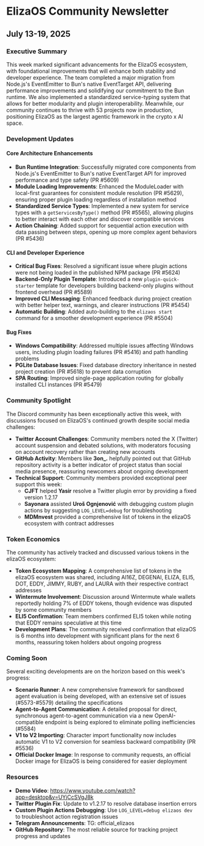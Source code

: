 # ElizaOS Community Newsletter
## July 13-19, 2025

### Executive Summary
This week marked significant advancements for the ElizaOS ecosystem, with foundational improvements that will enhance both stability and developer experience. The team completed a major migration from Node.js's EventEmitter to Bun's native EventTarget API, delivering performance improvements and solidifying our commitment to the Bun runtime. We also implemented a standardized service-typing system that allows for better modularity and plugin interoperability. Meanwhile, our community continues to thrive with 53 projects now in production, positioning ElizaOS as the largest agentic framework in the crypto x AI space.

### Development Updates

#### Core Architecture Enhancements
- **Bun Runtime Integration**: Successfully migrated core components from Node.js's EventEmitter to Bun's native EventTarget API for improved performance and type safety (PR #5609)
- **Module Loading Improvements**: Enhanced the ModuleLoader with local-first guarantees for consistent module resolution (PR #5629), ensuring proper plugin loading regardless of installation method
- **Standardized Service Types**: Implemented a new system for service types with a `getServicesByType()` method (PR #5565), allowing plugins to better interact with each other and discover compatible services
- **Action Chaining**: Added support for sequential action execution with data passing between steps, opening up more complex agent behaviors (PR #5436)

#### CLI and Developer Experience
- **Critical Bug Fixes**: Resolved a significant issue where plugin actions were not being loaded in the published NPM package (PR #5624)
- **Backend-Only Plugin Template**: Introduced a new `plugin-quick-starter` template for developers building backend-only plugins without frontend overhead (PR #5589)
- **Improved CLI Messaging**: Enhanced feedback during project creation with better helper text, warnings, and clearer instructions (PR #5454)
- **Automatic Building**: Added auto-building to the `elizaos start` command for a smoother development experience (PR #5504)

#### Bug Fixes
- **Windows Compatibility**: Addressed multiple issues affecting Windows users, including plugin loading failures (PR #5416) and path handling problems
- **PGLite Database Issues**: Fixed database directory inheritance in nested project creation (PR #5618) to prevent data corruption
- **SPA Routing**: Improved single-page application routing for globally installed CLI instances (PR #5479)

### Community Spotlight

The Discord community has been exceptionally active this week, with discussions focused on ElizaOS's continued growth despite social media challenges:

- **Twitter Account Challenges**: Community members noted the X (Twitter) account suspension and debated solutions, with moderators focusing on account recovery rather than creating new accounts
- **GitHub Activity**: Members like **3on_.** helpfully pointed out that GitHub repository activity is a better indicator of project status than social media presence, reassuring newcomers about ongoing development
- **Technical Support**: Community members provided exceptional peer support this week:
  - **CJFT** helped **Yasir** resolve a Twitter plugin error by providing a fixed version 1.2.17
  - **Sayonara** assisted **Uroš Ognjenović** with debugging custom plugin actions by suggesting `LOG_LEVEL=debug` for troubleshooting
  - **MDMnvest** provided a comprehensive list of tokens in the elizaOS ecosystem with contract addresses

### Token Economics

The community has actively tracked and discussed various tokens in the elizaOS ecosystem:

- **Token Ecosystem Mapping**: A comprehensive list of tokens in the elizaOS ecosystem was shared, including AI16Z, DEGENAI, ELIZA, ELI5, DOT, EDDY, JIMMY, RUBY, and LAURA with their respective contract addresses
- **Wintermute Involvement**: Discussion around Wintermute whale wallets reportedly holding 7% of EDDY tokens, though evidence was disputed by some community members
- **ELI5 Confirmation**: Team members confirmed ELI5 token while noting that EDDY remains speculative at this time
- **Development Plans**: The community received confirmation that elizaOS is 6 months into development with significant plans for the next 6 months, reassuring token holders about ongoing progress

### Coming Soon

Several exciting developments are on the horizon based on this week's progress:

- **Scenario Runner**: A new comprehensive framework for sandboxed agent evaluation is being developed, with an extensive set of issues (#5573-#5579) detailing the specifications
- **Agent-to-Agent Communication**: A detailed proposal for direct, synchronous agent-to-agent communication via a new OpenAI-compatible endpoint is being explored to eliminate polling inefficiencies (#5584)
- **V1 to V2 Importing**: Character import functionality now includes automatic V1 to V2 conversion for seamless backward compatibility (PR #5536)
- **Official Docker Image**: In response to community requests, an official Docker image for ElizaOS is being considered for easier deployment

### Resources

- **Demo Video**: https://www.youtube.com/watch?app=desktop&v=UYjCcSVgJ8k
- **Twitter Plugin Fix**: Update to v1.2.17 to resolve database insertion errors
- **Custom Plugin Actions Debugging**: Use `LOG_LEVEL=debug elizaos dev` to troubleshoot action registration issues
- **Telegram Announcements**: TG: official_elizaos
- **GitHub Repository**: The most reliable source for tracking project progress and updates